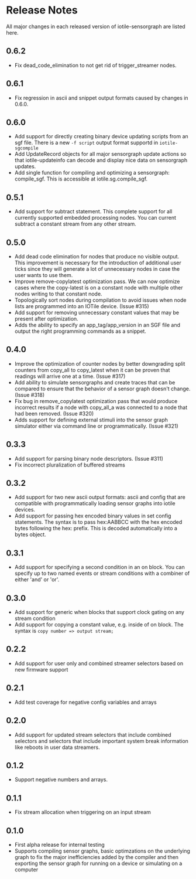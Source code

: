 # Release Notes

All major changes in each released version of iotile-sensorgraph are listed here.

## 0.6.2

- Fix dead_code_elimination to not get rid of trigger_streamer nodes.

## 0.6.1

- Fix regression in ascii and snippet output formats caused by changes in 0.6.0.

## 0.6.0

- Add support for directly creating binary device updating scripts from an sgf
  file. There is a new `-f script` output format supportd in `iotile-sgcompile`
- Add UpdateRecord objects for all major sensorgraph update actions so that
  iotile-updateinfo can decode and display nice data on sensorgraph updates.
- Add single function for compiling and optimizing a sensorgraph: compile_sgf.
  This is accessible at iotile.sg.compile_sgf.

## 0.5.1

- Add support for subtract statement.  This complete support for all currently
  supported embedded processing nodes.  You can current subtract a constant
  stream from any other stream.

## 0.5.0

- Add dead code elimination for nodes that produce no visible output.  This
  improvement is necessary for the introduction of additional user ticks since
  they will generate a lot of unnecessary nodes in case the user wants to use 
  them.
- Improve remove-copylatest optimization pass.  We can now optimize cases where
  the copy-latest is on a constant node with multiple other nodes writing to
  that constant node.
- Topologically sort nodes during compilation to avoid issues when node lists
  are programmed into an IOTile device.  (Issue #315)
- Add support for removing unnecessary constant values that may be present
  after optimization.
- Adds the ability to specify an app_tag/app_version in an SGF file and output
  the right programming commands as a snippet.

## 0.4.0

- Improve the optimization of counter nodes by better downgrading split counters
  from copy_all to copy_latest when it can be proven that readings will arrive
  one at a time. (Issue #317)
- Add ability to simulate sensorgraphs and create traces that can be compared
  to ensure that the behavior of a sensor graph doesn't change.  (Issue #318)
- Fix bug in remove_copylatest optimization pass that would produce incorrect
  results if a node with copy_all_a was connected to a node that had been
  removed.  (Issue #320)
- Adds support for defining external stimuli into the sensor graph simulator
  either via command line or programmatically.  (Issue #321)

## 0.3.3

- Add support for parsing binary node descriptors.  (Issue #311)
- Fix incorrect pluralization of buffered streams

## 0.3.2

- Add support for two new ascii output formats: ascii and config that are 
  compatible with programmatically loading sensor graphs into iotile devices.
- Add support for passing hex encoded binary values in set config statements.
  The syntax is to pass hex:AABBCC with the hex encoded bytes following the hex:
  prefix.  This is decoded automatically into a bytes object.

## 0.3.1

- Add support for specifying a second condition in an on block.  You can
  specify up to two named events or stream conditions with a combiner of either
  'and' or 'or'.

## 0.3.0

- Add support for generic when blocks that support clock gating on any stream
  condition
- Add support for copying a constant value, e.g. inside of on block.  The
  syntax is `copy number => output stream;`

## 0.2.2

- Add support for user only and combined streamer selectors based on new
  firmware support

## 0.2.1

- Add test coverage for negative config variables and arrays

## 0.2.0

- Add support for updated stream selectors that include combined selectors
  and selectors that include important system break information like reboots
  in user data streamers.

## 0.1.2

- Support negative numbers and arrays.

## 0.1.1

- Fix stream allocation when triggering on an input stream

## 0.1.0

- First alpha release for internal testing
- Supports compiling sensor graphs, basic optimzations on the underlying graph
  to fix the major inefficiencies added by the compiler and then exporting the
  sensor graph for running on a device or simulating on a computer